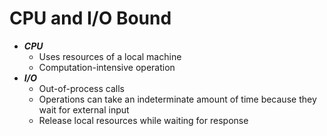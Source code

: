 # CPU and I/O Bound

- ***CPU***
  - Uses resources of a local machine
  - Computation-intensive operation
- ***I/O***
  - Out-of-process calls
  - Operations can take an indeterminate amount of time because they wait for external input
  - Release local resources while waiting for response